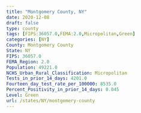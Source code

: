 ```yaml
---
title: "Montgomery County, NY"
date: 2020-12-08
draft: false
type: county
tags: [FIPS:36057.0,FEMA:2.0,Micropolitan,Green]
categories: [NY]
County: Montgomery County
State: NY
FIPS: 36057.0
FEMA_Region: 2.0
Population: 49221.0
NCHS_Urban_Rural_Classification: Micropolitan
Tests_in_prior_14_days: 4201.0
Fourteen_day_test_rate_per_100000: 8535.0
Percent_Positivity_in_prior_14_days: 0.045
Level: Green
url: /states/NY/montgomery-county
---
```



